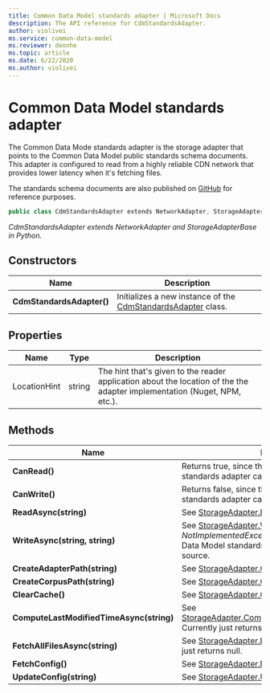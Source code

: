 ```yaml
---
title: Common Data Model standards adapter | Microsoft Docs
description: The API reference for CdmStandardsAdapter.
author: violivei
ms.service: common-data-model
ms.reviewer: deonhe 
ms.topic: article
ms.date: 6/22/2020
ms.author: violivei
---
```


# Common Data Model standards adapter

The Common Data Mode standards adapter is the storage adapter that points to the Common Data Model public standards schema documents. 
This adapter is configured to read from a highly reliable CDN network that provides lower latency when it's fetching files.

The standards schema documents are also published on [GitHub](https://github.com/microsoft/CDM/tree/master/schemaDocuments) for reference purposes.


```csharp
public class CdmStandardsAdapter extends NetworkAdapter, StorageAdapter
```
*CdmStandardsAdapter extends NetworkAdapter and  StorageAdapterBase in Python.*

## Constructors
|Name|Description|
|---|---|
|**CdmStandardsAdapter()**|Initializes a new instance of the [CdmStandardsAdapter](cdmstandardsadapter.md) class.|

## Properties
|Name|Type|Description|
|---|---|---|
|LocationHint|string|The hint that's given to the reader application about the location of the the adapter implementation (Nuget, NPM, etc.).|

## Methods
|Name|Description|Return Type|
|---|---|---|
|**CanRead()**|Returns true, since the Common Data Model standards adapter can read data.|bool|
|**CanWrite()**|Returns false, since the Common Data Model standards adapter can't write data to its source.|bool|
|**ReadAsync(string)**|See [StorageAdapter.ReadAsync(...)](storageadapter.md#methods).|Task\<string>|
|**WriteAsync(string, string)**|See [StorageAdapter.WriteAsync(...)](storageadapter.md#methods). Throws a *NotImplementedException* because the Common Data Model standards adapter can't write to its source.|Task|
|**CreateAdapterPath(string)**|See [StorageAdapter.CreateAdapterPath(...)](storageadapter.md#methods).|string|
|**CreateCorpusPath(string)**|See [StorageAdapter.CreateCorpusPath(...)](storageadapter.md#methods).|string|
|**ClearCache()**|See [StorageAdapter.ClearCache()](storageadapter.md#methods).|void|
|**ComputeLastModifiedTimeAsync(string)**|See [StorageAdapter.ComputeLastModifiedTimeAsync(...)](storageadapter.md#methods). Currently just returns Time.Now().|Task\<DateTimeOffset?>|
|**FetchAllFilesAsync(string)**|See [StorageAdapter.FetchAllFilesAsync(...)](storageadapter.md#methods). Currently just returns null.|Task\<List\<string>>|
|**FetchConfig()**|See [StorageAdapter.FetchConfig()](storageadapter.md#methods).|string|
|**UpdateConfig(string)**|See [StorageAdapter.UpdateConfig(...)](storageadapter.md#methods).|void|

